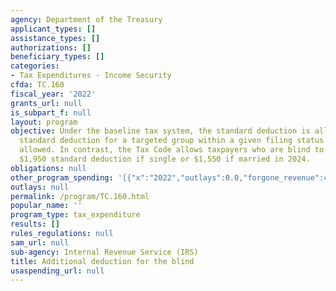 ```yaml
---
agency: Department of the Treasury
applicant_types: []
assistance_types: []
authorizations: []
beneficiary_types: []
categories:
- Tax Expenditures - Income Security
cfda: TC.160
fiscal_year: '2022'
grants_url: null
is_subpart_f: null
layout: program
objective: Under the baseline tax system, the standard deduction is allowed. An additional
  standard deduction for a targeted group within a given filing status would not be
  allowed. In contrast, the Tax Code allows taxpayers who are blind to claim an additional
  $1,950 standard deduction if single or $1,550 if married in 2024.
obligations: null
other_program_spending: '[{"x":"2022","outlays":0.0,"forgone_revenue":40000000.0},{"x":"2023","outlays":0.0,"forgone_revenue":50000000.0},{"x":"2024","outlays":0.0,"forgone_revenue":50000000.0}]'
outlays: null
permalink: /program/TC.160.html
popular_name: ''
program_type: tax_expenditure
results: []
rules_regulations: null
sam_url: null
sub-agency: Internal Revenue Service (IRS)
title: Additional deduction for the blind
usaspending_url: null
---
```

